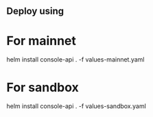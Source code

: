 ## Deploy using

# For mainnet
helm install console-api . -f values-mainnet.yaml

# For sandbox
helm install console-api . -f values-sandbox.yaml
